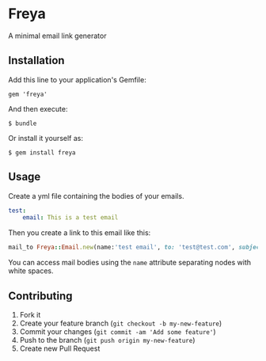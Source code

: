# Freya

A minimal email link generator

## Installation

Add this line to your application's Gemfile:

    gem 'freya'

And then execute:

    $ bundle

Or install it yourself as:

    $ gem install freya

## Usage

Create a yml file containing the bodies of your emails.

```yml
test:
    email: This is a test email
```

Then you create a link to this email like this:

```ruby
mail_to Freya::Email.new(name:'test email', to: 'test@test.com', subject: 'test_subject).link, 'Email'
```

You can access mail bodies using the `name` attribute separating nodes with white spaces.

## Contributing

1. Fork it
2. Create your feature branch (`git checkout -b my-new-feature`)
3. Commit your changes (`git commit -am 'Add some feature'`)
4. Push to the branch (`git push origin my-new-feature`)
5. Create new Pull Request
